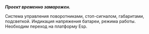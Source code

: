 ___Проект временно замарожен.___

Система управления поворотниками, стоп-сигналом, габаритами, подсветкой. 
Индикация напряжения батареи, режима работы.
Необходим переход на платформу Esp.